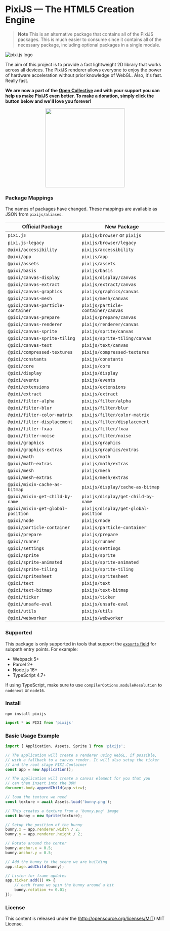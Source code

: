 # PixiJS — The HTML5 Creation Engine

> **Note**
> This is an alternative package that contains all of the PixiJS packages. This is much easier to consume since it contains all of the necessary package, including optional packages in a single module.

![pixi.js logo](https://pixijs.download/pixijs-banner-no-version.png)

The aim of this project is to provide a fast lightweight 2D library that works
across all devices. The PixiJS renderer allows everyone to enjoy the power of
hardware acceleration without prior knowledge of WebGL. Also, it's fast. Really fast.

**We are now a part of the [Open Collective](https://opencollective.com/pixijs) and with your support you can help us make PixiJS even better. To make a donation, simply click the button below and we'll love you forever!**

<div align="center">
  <a href="https://opencollective.com/pixijs/donate" target="_blank">
    <img src="https://opencollective.com/pixijs/donate/button@2x.png?color=blue" width=250 />
  </a>
</div>

### Package Mappings

The names of packages have changed. These mappings are available as JSON from `pixijs/aliases`.

| Official Package | New Package |
|---|---|
| `pixi.js` | `pixijs/browser` or `pixijs` |
| `pixi.js-legacy` | `pixijs/browser/legacy` |
| `@pixi/accessibility` | `pixijs/accessibility` |
| `@pixi/app` | `pixijs/app` |
| `@pixi/assets` | `pixijs/assets` |
| `@pixi/basis` | `pixijs/basis` |
| `@pixi/canvas-display` | `pixijs/display/canvas` |
| `@pixi/canvas-extract` | `pixijs/extract/canvas` |
| `@pixi/canvas-graphics` | `pixijs/graphics/canvas` |
| `@pixi/canvas-mesh` | `pixijs/mesh/canvas` |
| `@pixi/canvas-particle-container` | `pixijs/particle-container/canvas` |
| `@pixi/canvas-prepare` | `pixijs/prepare/canvas` |
| `@pixi/canvas-renderer` | `pixijs/renderer/canvas` |
| `@pixi/canvas-sprite` | `pixijs/sprite/canvas` |
| `@pixi/canvas-sprite-tiling` | `pixijs/sprite-tiling/canvas` |
| `@pixi/canvas-text` | `pixijs/text/canvas` |
| `@pixi/compressed-textures` | `pixijs/compressed-textures` |
| `@pixi/constants` | `pixijs/constants` |
| `@pixi/core` | `pixijs/core` |
| `@pixi/display` | `pixijs/display` |
| `@pixi/events` | `pixijs/events` |
| `@pixi/extensions` | `pixijs/extensions` |
| `@pixi/extract` | `pixijs/extract` |
| `@pixi/filter-alpha` | `pixijs/filter/alpha` |
| `@pixi/filter-blur` | `pixijs/filter/blur` |
| `@pixi/filter-color-matrix` | `pixijs/filter/color-matrix` |
| `@pixi/filter-displacement` | `pixijs/filter/displacement` |
| `@pixi/filter-fxaa` | `pixijs/filter/fxaa` |
| `@pixi/filter-noise` | `pixijs/filter/noise` |
| `@pixi/graphics` | `pixijs/graphics` |
| `@pixi/graphics-extras` | `pixijs/graphics/extras` |
| `@pixi/math` | `pixijs/math` |
| `@pixi/math-extras` | `pixijs/math/extras` |
| `@pixi/mesh` | `pixijs/mesh` |
| `@pixi/mesh-extras` | `pixijs/mesh/extras` |
| `@pixi/mixin-cache-as-bitmap` | `pixijs/display/cache-as-bitmap` |
| `@pixi/mixin-get-child-by-name` | `pixijs/display/get-child-by-name` |
| `@pixi/mixin-get-global-position` | `pixijs/display/get-global-position` |
| `@pixi/node` | `pixijs/node` |
| `@pixi/particle-container` | `pixijs/particle-container` |
| `@pixi/prepare` | `pixijs/prepare` |
| `@pixi/runner` | `pixijs/runner` |
| `@pixi/settings` | `pixijs/settings` |
| `@pixi/sprite` | `pixijs/sprite` |
| `@pixi/sprite-animated` | `pixijs/sprite-animated` |
| `@pixi/sprite-tiling` | `pixijs/sprite-tiling` |
| `@pixi/spritesheet` | `pixijs/spritesheet` |
| `@pixi/text` | `pixijs/text` |
| `@pixi/text-bitmap` | `pixijs/text-bitmap` |
| `@pixi/ticker` | `pixijs/ticker` |
| `@pixi/unsafe-eval` | `pixijs/unsafe-eval` |
| `@pixi/utils` | `pixijs/utils` |
| `@pixi/webworker` | `pixijs/webworker` |

### Supported

This package is only supported in tools that support the [`exports` field](https://nodejs.org/api/packages.html#subpath-exports) for subpath entry points. For example:

* Webpack 5+
* Parcel 2+
* Node.js 16+
* TypeScript 4.7+

If using TypeScript, make sure to use `compilerOptions.moduleResolution` to `nodenext` or `node16`.

### Install

```
npm install pixijs
```

```ts
import * as PIXI from 'pixijs'
```

### Basic Usage Example

```js
import { Application, Assets, Sprite } from 'pixijs';

// The application will create a renderer using WebGL, if possible,
// with a fallback to a canvas render. It will also setup the ticker
// and the root stage PIXI.Container
const app = new Application();

// The application will create a canvas element for you that you
// can then insert into the DOM
document.body.appendChild(app.view);

// load the texture we need
const texture = await Assets.load('bunny.png');

// This creates a texture from a 'bunny.png' image
const bunny = new Sprite(texture);

// Setup the position of the bunny
bunny.x = app.renderer.width / 2;
bunny.y = app.renderer.height / 2;

// Rotate around the center
bunny.anchor.x = 0.5;
bunny.anchor.y = 0.5;

// Add the bunny to the scene we are building
app.stage.addChild(bunny);

// Listen for frame updates
app.ticker.add(() => {
    // each frame we spin the bunny around a bit
    bunny.rotation += 0.01;
});
```

### License

This content is released under the (http://opensource.org/licenses/MIT) MIT License.
